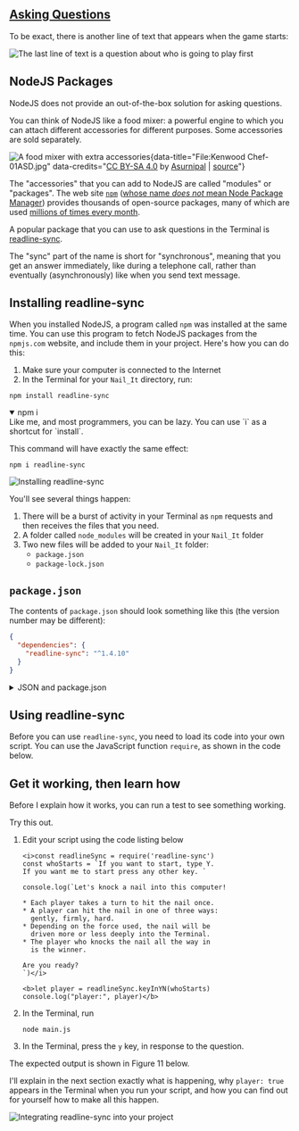 <!-- Asking Questions -->
<section
  id="asking-questions"
  aria-labelledby="asking-questions"
  data-item="Asking Questions with readline-sync"
>
  <h2><a href="#asking-questions with readline-sync">Asking Questions</a></h2>
  
To be exact, there is another line of text that appears when the game starts:

![The last line of text is a question about who is going to play first](images/yesNoPrompt.webp)

## NodeJS Packages

NodeJS does not provide an out-of-the-box solution for asking questions.

You can think of NodeJS like a food mixer: a powerful engine to which you can attach different accessories for different purposes. Some accessories are sold separately. 

![A food mixer with extra accessories](images/Kenwood_Chef-01ASD.jpg){data-title="File:Kenwood Chef-01ASD.jpg" data-credits="[CC BY-SA 4.0](https://creativecommons.org/licenses/by-sa/4.0/deed.en) by [Asurnipal](https://commons.wikimedia.org/wiki/User:Asurnipal) | [source](https://commons.wikimedia.org/wiki/File:Kenwood_Chef-01ASD.jpg)"}

The "accessories" that you can add to NodeJS are called "modules" or "packages". The web site [`npm`](https://www.npmjs.com/) ([whose name _does not_ mean Node Package Manager](https://www.npmjs.com/package/npm/v/10.8.0#faq-on-branding)) provides thousands of open-source packages, many of which are used [millions of times every month](https://www.bairesdev.com/blog/most-popular-npm-packages/#most-popular-npm-packages).

A popular package that you can use to ask questions in the Terminal is [readline-sync](https://www.npmjs.com/package/readline-sync).

The "sync" part of the name is short for "synchronous", meaning that you get an answer immediately, like during a telephone call, rather than eventually (asynchronously) like when you send text message.

## Installing readline-sync

When you installed NodeJS, a program called `npm` was installed at the same time. You can use this program to fetch NodeJS packages from the `npmjs.com` website, and include them in your project. Here's how you can do this:

1. Make sure your computer is connected to the Internet
2. In the Terminal for your `Nail_It` directory, run:

```bash-w
npm install readline-sync
```

<details class="tip" open>
<summary>npm i</summary>
Like me, and most programmers, you can be lazy. You can use `i` as a shortcut for `install`.

This command will have exactly the same effect:

```bash-w
npm i readline-sync
```

</details>

![Installing readline-sync](images/installReadlineSync.webp)

You'll see several things happen:

1. There will be a burst of activity in your Terminal as `npm` requests and then receives the files that you need. 
2. A folder called `node_modules` will be created in your `Nail_It` folder
3. Two new files will be added to your `Nail_It` folder:
   * `package.json`
   * `package-lock.json`

## `package.json`

The contents of `package.json` should look something like this (the version number may be different):

```json
{
  "dependencies": {
    "readline-sync": "^1.4.10"
  }
}
```

<details class="tldr">
<summary>JSON and package.json</summary>
`JSON` stands for ["JavaScript Object Notation"](https://developer.mozilla.org/en-US/docs/Learn_web_development/Core/Scripting/JSON). A `.json` file can be used to store hierarchical information. It has a very strict file structure. If there is a comma too few or a comma too many in `package.json`, `npm` won't be able to read it. If you use backticks or single-quotes (`'`) instead of double-quotes, `npm` won't be able to read it.

Treat `package.json` nicely.

The file `package.json` contains information that ensures that your project will work even if it is copied to someone else's computer. In this particular case, it says: "This project needs the `readline-sync` Node package, and it was built using version "1.4.10", so it should work with that version or a more recent one."

### `package-lock.json`

Some Node packages require other Node packages in order to work correctly. The `package-lock.json` file contains details of every package that was installed, and every package that _each of those packages_ installed. If you send a copy of your project to a colleague, the `package-lock.json` file will ensure that your colleague is working with exactly the same Node packages as you. This eliminates many cases where "It works on my computer!" is an issue.

</details>

## Using readline-sync

Before you can use `readline-sync`, you need to load its code into your own script. You can use the JavaScript function `require`, as shown in the code below. 

## Get it working, then learn how
Before I explain how it works, you can run a test to see something working.

Try this out. 

1. Edit your script using the code listing below

   ```javascript-w
   <i>const readlineSync = require('readline-sync')
   const whoStarts = `If you want to start, type Y.
   If you want me to start press any other key. `
 
   console.log(`Let's knock a nail into this computer!
 
   * Each player takes a turn to hit the nail once.
   * A player can hit the nail in one of three ways:
     gently, firmly, hard.
   * Depending on the force used, the nail will be
     driven more or less deeply into the Terminal.
   * The player who knocks the nail all the way in
     is the winner.
 
   Are you ready?
   `)</i>
 
   <b>let player = readlineSync.keyInYN(whoStarts)
   console.log("player:", player)</b>
   ```
2. In the Terminal, run

   ```bash-w
   node main.js
   ```
3. In the Terminal, press the `y` key, in response to the question.

The expected output is shown in Figure 11 below.

I'll explain in the next section exactly what is happening, why `player: true` appears in the Terminal when you run your script, and how you can find out for yourself how to make all this happen.


![Integrating `readline-sync` into your project](images/useReadlineSync.webp)

</section>